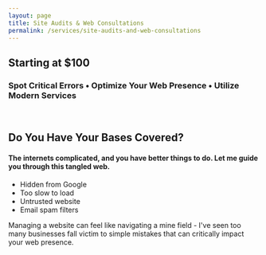 ```yaml
---
layout: page
title: Site Audits & Web Consultations
permalink: /services/site-audits-and-web-consultations
---
```

## Starting at $100

### Spot Critical Errors • Optimize Your Web Presence • Utilize Modern Services

<br>

## Do You Have Your Bases Covered?

#### The internets complicated, and you have better things to do. Let me guide you through this tangled web.

- Hidden from Google
- Too slow to load
- Untrusted website
- Email spam filters

Managing a website can feel like navigating a mine field - I've seen too many businesses fall victim to simple mistakes that can critically impact your web presence. 